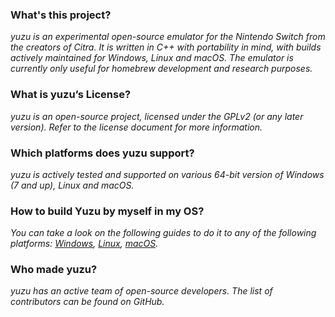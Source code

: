 ### **What's this project?**
_yuzu is an experimental open-source emulator for the Nintendo Switch from the creators of Citra._
_It is written in C++ with portability in mind, with builds actively maintained for Windows, Linux and macOS. The emulator is currently only useful for homebrew development and research purposes._

### **What is yuzu’s License?**
_yuzu is an open-source project, licensed under the GPLv2 (or any later version). Refer to the license document for more information._

### **Which platforms does yuzu support?**
_yuzu is actively tested and supported on various 64-bit version of Windows (7 and up), Linux and macOS._

### **How to build Yuzu by myself in my OS?**
_You can take a look on the following guides to do it to any of the following platforms:_
_[Windows](https://github.com/yuzu-emu/yuzu/wiki/Building-for-Windows),_
_[Linux](https://github.com/yuzu-emu/yuzu/wiki/Building-for-Linux),_
_[macOS](https://github.com/yuzu-emu/yuzu/wiki/Building-for-macOS)._

### **Who made yuzu?**
_yuzu has an active team of open-source developers. The list of contributors can be found on GitHub._